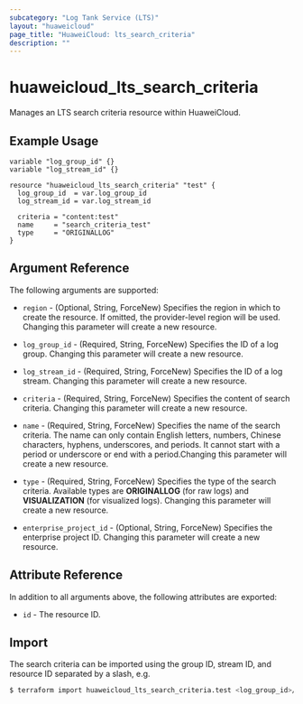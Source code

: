 ```yaml
---
subcategory: "Log Tank Service (LTS)"
layout: "huaweicloud"
page_title: "HuaweiCloud: lts_search_criteria"
description: ""
---
```


# huaweicloud_lts_search_criteria

Manages an LTS search criteria resource within HuaweiCloud.

## Example Usage

```hcl
variable "log_group_id" {}
variable "log_stream_id" {}

resource "huaweicloud_lts_search_criteria" "test" {
  log_group_id  = var.log_group_id
  log_stream_id = var.log_stream_id

  criteria = "content:test"
  name     = "search_criteria_test"
  type     = "ORIGINALLOG"
}
```

## Argument Reference

The following arguments are supported:

* `region` - (Optional, String, ForceNew) Specifies the region in which to create the resource.
  If omitted, the provider-level region will be used. Changing this parameter will create a new resource.

* `log_group_id` - (Required, String, ForceNew) Specifies the ID of a log group. Changing this parameter will create
  a new resource.

* `log_stream_id` - (Required, String, ForceNew) Specifies the ID of a log stream. Changing this parameter will create
  a new resource.

* `criteria` - (Required, String, ForceNew) Specifies the content of search criteria. Changing this parameter will create
  a new resource.

* `name` - (Required, String, ForceNew) Specifies the name of the search criteria. The name can only contain English
  letters, numbers, Chinese characters, hyphens, underscores, and periods. It cannot start with a period or underscore
  or end with a period.Changing this parameter will create a new resource.

* `type` - (Required, String, ForceNew) Specifies the type of the search criteria. Available types are
  **ORIGINALLOG** (for raw logs) and **VISUALIZATION** (for visualized logs). Changing this parameter will create a new
  resource.

* `enterprise_project_id` - (Optional, String, ForceNew) Specifies the enterprise project ID. Changing this parameter
  will create a new resource.

## Attribute Reference

In addition to all arguments above, the following attributes are exported:

* `id` - The resource ID.

## Import

The search criteria can be imported using the group ID, stream ID, and resource ID separated by a slash, e.g.

```bash
$ terraform import huaweicloud_lts_search_criteria.test <log_group_id>/<log_stream_id>/<id>
```
